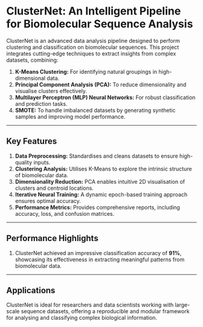 # ClusterNet: An Intelligent Pipeline for Biomolecular Sequence Analysis

ClusterNet is an advanced data analysis pipeline designed to perform clustering and classification on biomolecular sequences. This project integrates cutting-edge techniques to extract insights from complex datasets, combining:

1. **K-Means Clustering:** For identifying natural groupings in high-dimensional data.
2. **Principal Component Analysis (PCA):** To reduce dimensionality and visualise clusters effectively.
3. **Multilayer Perceptron (MLP) Neural Networks:** For robust classification and prediction tasks.
4. **SMOTE:** To handle imbalanced datasets by generating synthetic samples and improving model performance.

---

## Key Features

1. **Data Preprocessing:** Standardises and cleans datasets to ensure high-quality inputs.
2. **Clustering Analysis:** Utilises K-Means to explore the intrinsic structure of biomolecular data.
3. **Dimensionality Reduction:** PCA enables intuitive 2D visualisation of clusters and centroid locations.
4. **Iterative Neural Training:** A dynamic epoch-based training approach ensures optimal accuracy.
5. **Performance Metrics:** Provides comprehensive reports, including accuracy, loss, and confusion matrices.

---

## Performance Highlights

1. ClusterNet achieved an impressive classification accuracy of **91%**, showcasing its effectiveness in extracting meaningful patterns from biomolecular data.

---

## Applications
ClusterNet is ideal for researchers and data scientists working with large-scale sequence datasets, offering a reproducible and modular framework for analysing and classifying complex biological information.
